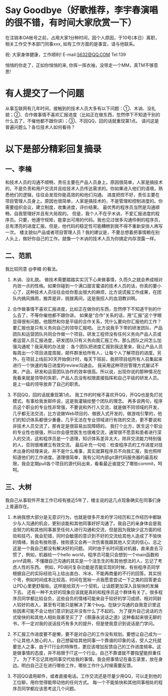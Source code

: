 Say Goodbye（好歌推荐，李宇春演唱的很不错，有时间大家欣赏一下）
===========================================
在注销本OA帐号之前，占用大家1分种时间，因个人原因，于10号(本日）离职，
相关工作交予本部门同事xxx, 如有工作方面的是事宜，请与他联系。

祝: 大家身体健康，工作顺利!  E-mail:5632@QQ.COM   Tel:139


悄悄的你走了，正如你悄悄的来, 你挥一挥衣袖，没带走一个MM，真TM不够意思!


有人提交了一个问题
================

从事互联网有几年时间，接触到的技术人员大多有以下问题：①、木讷、没礼貌；②、合作做事情不喜欢汇报进度（比如正在做东西，忽然停下不知道干别的什么去了，不催他都不跟你讲）；③、不回QQ，回的话就重现第1点。
请问这是普遍问题么？各位技术人如何看待？
 
以下是部分精彩回复摘录
===================
 
一、李楠
--------
和技术人员的沟通不顺畅，责任主要在产品人员身上。原因很简单，人家是搞技术的，不是负责和用户交流并且给技术人员传达需求的。你如果进入他们的语境，熟悉他们的逻辑，往往会发现你能高效的和他们沟通。
进度把控不好，责任主要在项目管理人员身上。原因也很简单，人家是搞技术的，不是管理和控制进度的。你需要组织会议，建立制度，收集进度，评价结果。
最优秀的程序员当然是沟通顺畅，自我管理好并且有大局观的。
但是，我个人不在乎木讷，不爱汇报进度的程序员。只要，他遵守规矩，能拿出可用的代码。我也见过很多沟通伶俐的程序员，总有漂亮的进度汇报。但是，他代码的稳定性可能糟糕到我不得不重新安排人再写一次。
楼主貌似产品或者项目管理人员？我的建议是，不要总想着把事情赖在别人头上，做好你自己的工作。就像一个木讷的技术人员为你搞定内存泄露一样。
 

二、范凯
-------
我比较同意 @李楠 的看法。
1. 木讷、没礼貌。
做技术需要踏踏实实沉下心来做事情，久而久之就会养成相对内敛一点的性格。如果你碰到一个满口甜言蜜语的技术人员的话，你真的要小心了，这种技术人员往往会给你惹出很大的麻烦，比方说谎报工作成果，在团队内搞风搞雨，搬弄是非，挑拨离间，这是我招人的血泪教训啊。

2. 合作做事情不喜欢汇报进度，比如正在做你的东西，忽然停下不知道干别的什么去了，不等你催他都不跟你讲。
如果是“合作”关系的话，用“汇报”这个字眼显得很有问题。他既然和你是平级的合作关系，凭什么要向你汇报他的工作？ 要汇报也是只有义务向自己的领导汇报吧。
比方说我手下带的研发团队、产品团队和运营团队共同合作做一个项目。研发工程师没有任何义务向产品人员或者运营人员汇报进度，研发团队只有义务向我汇报工作。那么团队之间怎么加强沟通呢？我采用的办法是：
各个团队把进度汇报到我这里来，我让产品人员每周出一个项目进度周报，邮件群发给所有人，让每个人了解项目的进度。另外，在项目上线前30天开始倒计时，每天下班前，我把项目组所有人召集起来进行一个快速的每日进度的review沟通会。
我采用这种项目管理方式屡试不爽，产品，研发和运营团队协作的效率很高。所以说，出现你说的那种情况在我看来就是领导的失职，产品人员没有权限直接指挥和自己平级的研发人员。是上一级的领导放弃了自己的职责。

3. 不回QQ，回的话就重现第1点。
我工作的时候不喜欢开QQ，开QQ也是免打扰模式。有事给我发邮件说，这是我灌输给整个团队的理念。
再多说两句，程序员这个职业的专业性非常强，不要说和外行人交流，就是做不同领域的开发，几乎都无法交流，比方说做Web项目的、做嵌入式开发的，做游戏引擎的，他们的知识体系都很少重叠，几乎无法在专业领域进行有效的交流，更不要说和非技术人员交流了，那肯定是很容易出现障碍的。
我打个比方，医生这个职业的专业性也很强，所以你会感觉医生也很难交流，通常很不愿意和患者进行深入的交流，这和程序员是一个道理，知识体系差异太大，除非交流能力特别强的人，否则很难建立有效交流。
最后补充一句哈：检查程序员的工作进度对技术出身的经理来说，并不是什么难事，其实就算程序员不向我汇报，我也照样知道他们的工作进度。道理很简单，我有公司内部git源代码服务器的最高权限，我会定期pull各个项目的源代码出来，看看最近谁提交了哪些commit，呵呵。

 
三、大树
-------
我自己从事软件开发工作已经有接近5年了，楼主说的这几点现象确实在同事们身上普遍存在。

1. 木纳我想大部分是无意识行为，也就是很多开发的学习经历和工作经历中都缺少与人沟通的机会，更别谈能和其他同事好好沟通了。我自己的亲身体会是我会努力的和其他同事甚至任何人进行沟通和交流，但是因为我缺少这方面的经验和技巧，我会犯错，同时会敏感的意识到不好的交流给其他人造成了不愉快的情绪，我会有挫败感，挫败感又会再一次伤害我跟其他人交流的信心。总之这是一个我自己都没有解决好的问题。
同时由于长时间面对机器，直来直去习惯了，例如，机器给一个hello world，程序员可能只会想到一个main函数和prinf调用，不懂跟自己沟通的其实是一个活生生的有其他想法的人，忘记了考虑人性的东西。
例如，PD询问复杂功能是否能实现的时候，有些程序员同学根据自己的实际经验马上给出直白、冷冰、不能再商量的不行的回答。其实拐个弯，例如时间成本比较高、时间在宽裕一点我愿意尝试一下之类的回答更会让PD心里更舒服些。这样能给双方一个契机，让话题更加深入且愉快的发展下去。
还有一种不太好的现象应该就是真的和程序员这个群体有关了。很多程序员同学都比较自负，这些自负的情绪可能来自于较好的学习成绩，相对同龄人较好的收入，甚至有可能只是解决了某个bug。在缺少沟通的自我意识里这些因素可能不会让他们意识到这并没有什么了不起的。
为了提升自己说话的方式愉快的和其他人相处我甚至买了了《蔡康永说话之道》这种看起来很无聊的书，不一定对我的说话技巧有多大的提升，但是使我意识到说话是门学问。

2. 不汇报工作进度要不是懒，要不是对自己的工作没有规划。要想让自己成为一个让其他人放心的人，自己想留给其他同事一个靠谱的印象的话，受人之托就要忠人之事，由于IT行业的特殊性，更应该增加反馈自己的工作进度频率。这是做事情的态度，并不局限于IT这一个行业。自己不靠谱就不要指望能担重任了。
为了不忘记其他同事交代给我的事情，我会把事情记在备忘录里，放在身边。明白自己正在进行哪些工作，哪些工作什么时候需要反馈。

3. 不回QQ请用邮件，或者直接电话。工作交流还是尽量少用QQ，可以走到他的工位聊，用你觉得能带动他的任何方式。
每一个不能愉快和其他同事相处的程序员同学都应该思考这几个问题。


